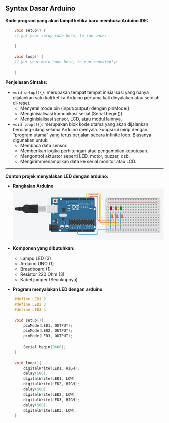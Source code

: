 ## Syntax Dasar Arduino

**Kode program yang akan tampil ketika baru membuka Arduino IDE:**
```cpp
    void setup() {
    // put your setup code here, to run once:

    }

    void loop() {
    // put your main code here, to run repeatedly:

    }
```

**Penjelasan Sintaks:**

* `void setup(){}`: merupakan tempat tempat inisialisasi yang hanya dijalankan satu kali ketika Arduino pertama kali dinyalakan atau setelah di-reset.
    * Menyetel mode pin (input/output) dengan pinMode().
    * Menginisialisasi komunikasi serial (Serial.begin()).
    * Menginisialisasi sensor, LCD, atau modul lainnya.
* `void loop(){}`: merupakan blok kode utama yang akan dijalankan berulang-ulang selama Arduino menyala. Fungsi ini mirip dengan “program utama” yang terus berjalan secara infinite loop. Biasanya digunakan untuk:
    * Membaca data sensor.
    * Memberikan logika perhitungan atau pengambilan keputusan.
    * Mengontrol aktuator seperti LED, motor, buzzer, dsb.
    * Mengirim/menampilkan data ke serial monitor atau LCD.

---
**Contoh projek menyalakan LED dengan arduino:**

* **Rangkaian Arduino**
![Rangkaian_LED_Arduino](Images/rangkaian_LED_Sederhana.png)

* **Komponen yang dibutuhkan:**
    * Lampu LED (3)
    * Arduino UNO (1)
    * Breadboard (1)
    * Resistor 220 Ohm (3)
    * Kabel jumper (Secukupnya)

* **Program menyalakan LED dengan arduino**
```cpp
    #define LED1 2
    #define LED2 3
    #define LED3 4

    void setup(){
        pinMode(LED1, OUTPUT);
        pinMode(LED2, OUTPUT);
        pinMode(LED3, OUTPUT);
        
        Serial.begin(9600);
    }

    void loop(){
        digitalWrite(LED1, HIGH);
        delay(500); 
        digitalWrite(LED1, LOW);
        digitalWrite(LED2, HIGH);
        delay(500); 
        digitalWrite(LED2, LOW);
        digitalWrite(LED3, HIGH);
        delay(500);
        digitalWrite(LED3, LOW);
    }
```